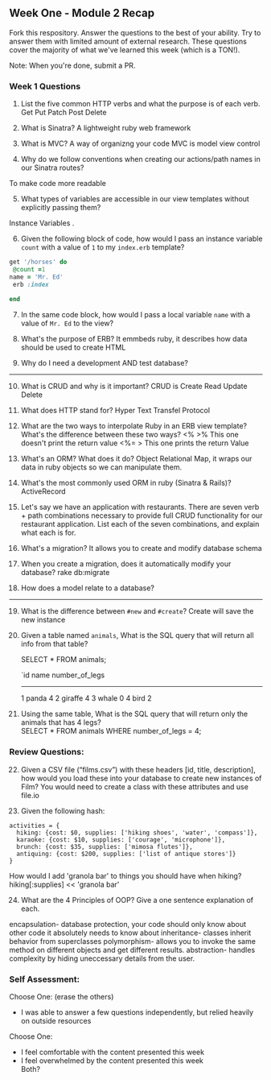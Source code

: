 ## Week One - Module 2 Recap

Fork this respository. Answer the questions to the best of your ability. Try to answer them with limited amount of external research. These questions cover the majority of what we've learned this week (which is a TON!).

Note: When you're done, submit a PR.

### Week 1 Questions

1. List the five common HTTP verbs and what the purpose is of each verb.
Get
Put
Patch
Post
Delete

2. What is Sinatra?
  A lightweight ruby web framework
3. What is MVC?
  A way of organizng your code 
  MVC is model view control 
4. Why do we follow conventions when creating our actions/path names in our Sinatra routes?

To make code more readable 

5. What types of variables are accessible in our view templates without explicitly passing them?

Instance Variables . 

6. Given the following block of code, how would I pass an instance variable `count` with a value of `1` to my `index.erb` template?

  ```ruby
  get '/horses' do
   @count =1 
  name = 'Mr. Ed' 
   erb :index
   
  end
  ```

7. In the same code block, how would I pass a local variable `name` with a value of `Mr. Ed` to the view?

8. What's the purpose of ERB?
It emmbeds ruby, it describes how data should be used to create HTML

9. Why do I need a development AND test database?
*********
10. What is CRUD and why is it important?
CRUD is Create Read Update Delete 

11. What does HTTP stand for?
Hyper Text Transfel Protocol

12. What are the two ways to interpolate Ruby in an ERB view template? What's the difference between these two ways?
<% >% This one doesn't print the return value 
<%= > This one prints the return Value 

13. What's an ORM? What does it do?
Object Relational Map, it wraps our data in ruby objects so we can manipulate them. 

14. What's the most commonly used ORM in ruby (Sinatra & Rails)?
ActiveRecord

15. Let's say we have an application with restaurants. There are seven verb + path combinations necessary to provide full CRUD functionality for our restaurant application. List each of the seven combinations, and explain what each is for.

16. What's a migration?
 It allows you to create and modify database schema
17. When you create a migration, does it automatically modify your database?
rake db:migrate

18. How does a model relate to a database?
*********
19. What is the difference between `#new` and `#create`?
Create will save the new instance

20. Given a table named `animals`, What is the SQL query that will return all info from that table?<br>


    SELECT * FROM animals;

    `id     name        number_of_legs
    -----   ------      --------------
      1     panda       4
      2     giraffe     4
      3     whale       0
      4     bird        2

21. Using the same table, What is the SQL query that will return only the animals that has 4 legs?<br>
SELECT * FROM animals WHERE number_of_legs = 4;


### Review Questions:  
22. Given a CSV file (“films.csv”) with these headers [id, title, description], how would you load these into your database to create new instances of Film?  You would need to create a class with these attributes and use file.io 

23. Given the following hash:
```
activities = {
  hiking: {cost: $0, supplies: ['hiking shoes', 'water', 'compass']},
  karaoke: {cost: $10, supplies: ['courage', 'microphone']},
  brunch: {cost: $35, supplies: ['mimosa flutes']},
  antiquing: {cost: $200, supplies: ['list of antique stores']}
}
```
How would I add 'granola bar' to things you should have when hiking?
hiking[:supplies] << 'granola bar'

24. What are the 4 Principles of OOP? Give a one sentence explanation of each.

encapsulation- database protection, your code should only know about other code it absolutely needs to know about
inheritance- classes inherit behavior from superclasses
polymorphism-  allows you to invoke the same method on different objects and get different results.
abstraction-  handles complexity by hiding uneccessary details from the user. 


### Self Assessment:
Choose One: (erase the others)
* I was able to answer a few questions independently, but relied heavily on outside resources

Choose One:
* I feel comfortable with the content presented this week
* I feel overwhelmed by the content presented this week<br>
Both?
